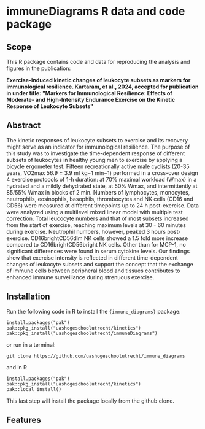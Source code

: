 # immuneDiagrams R data and code package

## Scope
This R package contains code and data for reproducing the analysis and figures in the publication:

**Exercise-induced kinetic changes of leukocyte subsets as markers for immunological resilience. 
Kartaram, et al., 2024, accepted for publication in  under title:
"Markers for Immunological Resilience: Effects of Moderate- and High-Intensity Endurance Exercise on the Kinetic Response of Leukocyte Subsets"**

## Abstract
The kinetic responses of leukocyte subsets to exercise and its recovery might serve as an indicator for immunological resilience. The purpose of this study was to investigate the time-dependent response of different subsets of leukocytes in healthy young men to exercise by applying a bicycle ergometer test. Fifteen recreationally active male cyclists (20-35 years, VO2max 56.9 ± 3.9 ml kg−1 min−1) performed in a cross-over design 4 exercise protocols of 1-h duration: at 70% maximal workload (Wmax) in a hydrated and a mildly dehydrated state, at 50% Wmax, and intermittently at 85/55% Wmax in blocks of 2 min. Numbers of lymphocytes, monocytes, neutrophils, eosinophils, basophils, thrombocytes and NK cells (CD16 and CD56) were measured at different timepoints up to 24 h post-exercise. Data were analyzed using a multilevel mixed linear model with multiple test correction. Total leucocyte numbers and that of most subsets increased from the start of exercise, reaching maximum levels at 30 - 60 minutes during exercise. Neutrophil numbers, however, peaked 3 hours post-exercise. CD16brightCD56dim NK cells showed a 1.5 fold more increase compared to CD16brightCD56bright NK cells. Other than for MCP-1, no significant differences were found in serum cytokine levels. Our findings show that exercise intensity is reflected in different time-dependent changes of leukocyte subsets and support the concept that the exchange of immune cells between peripheral blood and tissues  contributes to enhanced immune surveillance during strenuous exercise.

## Installation
Run the following code in R to install the `{immune_diagrams}` package:

```
install.packages("pak")
pak::pkg_install("uashogeschoolutrecht/kinetics")
pak::pkg_install("uashogeschoolutrecht/immuneDiagrams")
```

or run in a terminal:

```
git clone https://github.com/uashogeschoolutrecht/immune_diagrams
```

and in R

```
install.packages("pak")
pak::pkg_install("uashogeschoolutrecht/kinetics")
pak::local_install()
```
This last step will install the package locally from the github clone.

## Features





